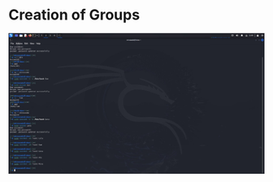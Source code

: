 # Creation of Groups

![Alt text](https://github.com/mirzazada6/Lab1/blob/main/IMG-20250314-WA0005.jpg?raw=true)
